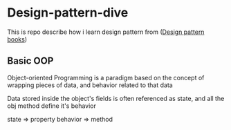 # Design-pattern-dive
This is repo describe how i learn design pattern from ([Design pattern books](https://refactoring.guru/design-patterns))

## Basic OOP

Object-oriented Programming is a paradigm based on the concept of wrapping pieces of data, and behavior related to that data

Data stored inside the object's fields is often referenced as state, and all the obj method define it's behavior 

state => property 
behavior => method

